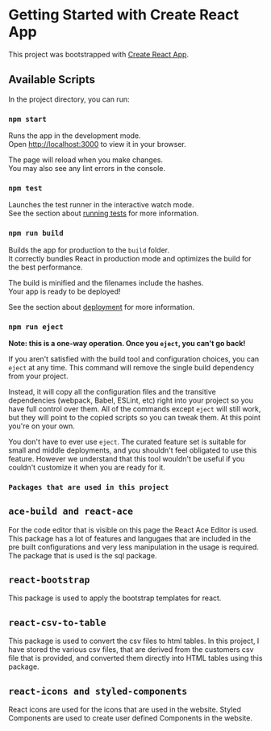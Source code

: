 # Getting Started with Create React App

This project was bootstrapped with [Create React App](https://github.com/facebook/create-react-app).

## Available Scripts

In the project directory, you can run:

### `npm start`

Runs the app in the development mode.\
Open [http://localhost:3000](http://localhost:3000) to view it in your browser.

The page will reload when you make changes.\
You may also see any lint errors in the console.

### `npm test`

Launches the test runner in the interactive watch mode.\
See the section about [running tests](https://facebook.github.io/create-react-app/docs/running-tests) for more information.

### `npm run build`

Builds the app for production to the `build` folder.\
It correctly bundles React in production mode and optimizes the build for the best performance.

The build is minified and the filenames include the hashes.\
Your app is ready to be deployed!

See the section about [deployment](https://facebook.github.io/create-react-app/docs/deployment) for more information.

### `npm run eject`

**Note: this is a one-way operation. Once you `eject`, you can't go back!**

If you aren't satisfied with the build tool and configuration choices, you can `eject` at any time. This command will remove the single build dependency from your project.

Instead, it will copy all the configuration files and the transitive dependencies (webpack, Babel, ESLint, etc) right into your project so you have full control over them. All of the commands except `eject` will still work, but they will point to the copied scripts so you can tweak them. At this point you're on your own.

You don't have to ever use `eject`. The curated feature set is suitable for small and middle deployments, and you shouldn't feel obligated to use this feature. However we understand that this tool wouldn't be useful if you couldn't customize it when you are ready for it.

### `Packages that are used in this project`

## `ace-build and react-ace`
For the code editor that is visible on this page the React Ace Editor is used. This package has a lot of features and langugaes that are included in the pre built configurations and very less manipulation in the usage is required. The package that is used is the sql package.

## `react-bootstrap`
This package is used to apply the bootstrap templates for react.

## `react-csv-to-table`
This package is used to convert the csv files to html tables. In this project, I have stored the various csv files, that are derived from the customers csv file that is provided, and converted them directly into HTML tables using this package.

## `react-icons and styled-components`
React icons are used for the icons that are used in the website. Styled Components are used to create user defined Components in the website.
